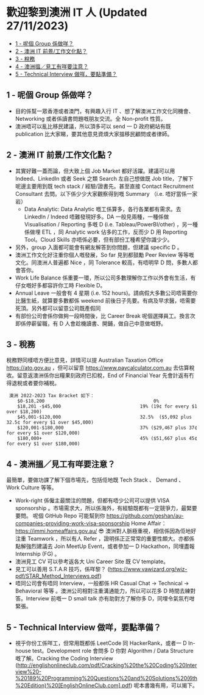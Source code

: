 # 歡迎黎到澳洲 IT 人 (Updated 27/11/2023)

- [1 - 呢個 Group 係做咩？](#1---呢個-group-係做咩)
- [2 - 澳洲 IT 前景/工作文化點？](#2---澳洲-it-前景工作文化點)
- [3 - 稅務](#3---稅務)
- [4 - 澳洲搵／見工有咩要注意？](#4---澳洲搵見工有咩要注意)
- [5 - Technical Interview 做咩，要點準備？](#5---technical-interview-做咩要點準備)

## 1 - 呢個 Group 係做咩？
- 目的係幫一眾香港或者澳門，有興趣入行 IT 、想了解澳洲工作文化同機會、Networking 或者係讀書問題嘅朋友交流。全 Non-profit 性質。
- 澳洲唔可以亂比移民建議，所以頂多可以 send 一 D 政府網站有既 publication 比大家睇，要其他意見資煩大家搵移民顧問或者律師。

## 2 - 澳洲 IT 前景/工作文化點？
- 其實好難一蓋而論，但大致上個 Job Market 都好活躍。建議可以用 Indeed、LinkedIn 或者 Seek 之類 Search 左自己想做既 Job title，了解下呢邊主要用到既 tech stack / 經驗/證書先。甚至直接 Contact Recruitment Consultant 去問。以下係少少大家觀察得到嘅 Summary （i.e. 唔好當係一家岩）
    - Data Analytic: Data Analytic 嘅工係算多，各行各業都有需求。去 LinkedIn / Indeed 唔難發現好多。DA 一般見兩種，一種係做 Visualisation / Reporting 多嘅 D (i.e. Tableau/PowerBI/other) ，另一種係做埋 ETL ，同 Analytic work 佔多的工作，反而少 D 用 Reporting Tool。Cloud Skills 亦唔係必要，但有部份工種希望你識少少。
- 另外，group 入面都可能會有網友解答到你問題，但建議 specific D 。
- 澳洲工作文化好注重你個人嘅發展，So far 見到都鼓勵 Peer Review 等等嘅文化。同澳洲人普遍都 Nice ，同 Tolerance 較高，有唔明早 D 問，多數人都會答你。
- Work Life Balance 係重要一環，所以公司多數理解你工作以外會有生活，有仔女嘅好多都容許你工時 Flexible D。
- Annual Leave 一般會有 4 星期 (i.e. 152 hours)。請病假大多數公司唔需要你比醫生紙，就算要多數都係 weekend 前後日子先要。有病及早求醫，唔需要死頂。另外都可以留意公司既產假同
- 有部份公司會係你做夠一段時間後，比 Career Break 呢個選擇員工。換言次即係停薪留職，有 D 人會趁機讀書、開鋪，做自己中意做嘅野。

## 3 - 稅務
稅務野同樣唔方便比意見，詳情可以提 Australian Taxation Office https://ato.gov.au ，但可以留意 https://www.paycalculator.com.au 去估算稅收。留意返澳洲係你出糧果刻政府已扣稅，End of Financial Year 先會計返有冇得退稅或者要你補稅。

     澳洲 2022-2023 Tax Bracket 如下：
        $0-$18,200                                        0% 
        $18,201 -$45,000                             19% (19¢ for every $1 over $18,200)
        $45,001-$120,000                             32.5%  ($5,092 plus 32.5¢ for every $1 over $45,000)
        $120,001-$180,000                            37% ($29,467 plus 37¢ for every $1 over $120,000)
        $180,000+                                    45% ($51,667 plus 45¢ for every $1 over $180,000)       

## 4 - 澳洲搵／見工有咩要注意？
最簡單，要做功課了解下個市場先，包括佢地既 Tech Stack 、 Demand 、 Work Culture 等等。

- Work-right 係僱主最關注的問題，但都有唔少公司可以提供 VISA sponsorship 。市場需求大，所以係海外，有經驗既都有一定競爭力，最緊要要問。
       呢個 GitHub Repo 可能幫到你 https://github.com/geshan/au-companies-providing-work-visa-sponsorship
       Home Affair：https://immi.homeaffairs.gov.au/
😎  澳洲對人脈極重視，相信係因為佢地好注重 Teamwork ，所以有人 Refer ，證明係正正常常的重要性頗大。亦都係點解強烈建議去 Join MeetUp Event，或者參加一 D Hackathon，同埋盡報 Internship (FG) 。
- 澳洲見工 CV 可以參考返各大 Uni Career Site 既 CV template。
- 見工可以善用 S.T.A.R 技巧，係咩黎？ (https://www.vawizard.org/wiz-pdf/STAR_Method_Interviews.pdf) 
- 唔同公司會有唔同 Interview，一般都係 HR Casual Chat -> Technical -> Behavioral 等等 。澳洲公司相對注重溝通能力，所以可以花多 D 時間去練對答。Interview 前嘅一 D small talk 亦有助對方了解你多 D，同埋令氣氛冇咁緊張。

## 5 - Technical Interview 做咩，要點準備？
- 視乎你份工係咩工，但常用既都係 LeetCode 同 HackerRank，或者一 D In-house test。Development role 會問多 D 你對 Algorithm / Data Structure 嘅了解。Cracking the Coding Interview (http://englishonlineclub.com/pdf/Cracking%20the%20Coding%20Interview%20-%20189%20Programming%20Questions%20and%20Solutions%20(6th%20Edition)%20[EnglishOnlineClub.com].pdf) 呢本書幾有用，可以揭下。
